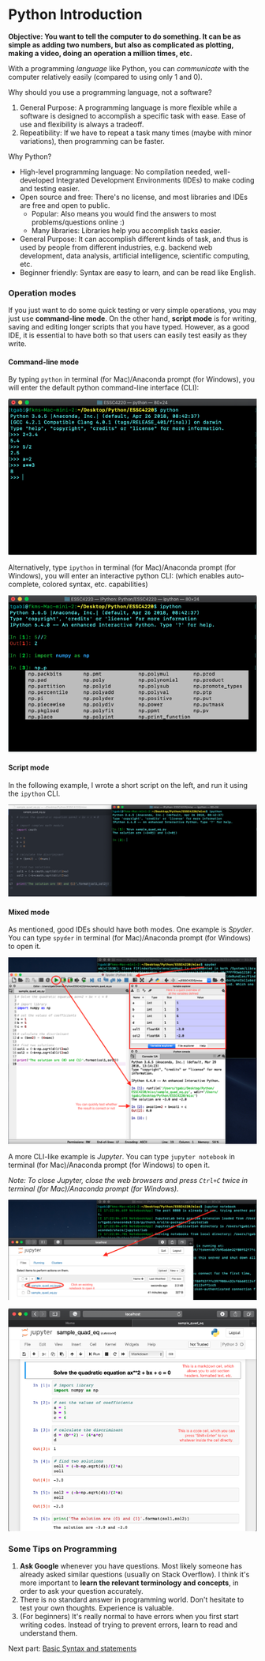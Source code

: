 
# Python Introduction

**Objective: You want to tell the computer to do something. It can be as simple as adding two numbers, but also as complicated as plotting, making a video, doing an operation a million times, etc.**

With a programming *language* like Python, you can *communicate* with the computer relatively easily (compared to using only 1 and 0).

Why should you use a programming language, not a software? 
1. General Purpose: A programming language is more flexible while a software is designed to accomplish a specific task with ease. Ease of use and flexibility is always a tradeoff.
1. Repeatibility: If we have to repeat a task many times (maybe with minor variations), then programming can be faster.

Why Python?
- High-level programming language: No compilation needed, well-developed Integrated Development Environments (IDEs) to make coding and testing easier.
- Open source and free: There's no license, and most libraries and IDEs are free and open to public.
  - Popular: Also means you would find the answers to most problems/questions online :)
  - Many libraries: Libraries help you accomplish tasks easier. 
- General Purpose: It can accomplish different kinds of task, and thus is used by people from different industries, e.g. backend web development, data analysis, artificial intelligence, scientific computing, etc.
- Beginner friendly: Syntax are easy to learn, and can be read like English.

### Operation modes
If you just want to do some quick testing or very simple operations, you may just use **command-line mode**. On the other hand, **script mode** is for writing, saving and editing longer scripts that you have typed. However, as a good IDE, it is essential to have both so that users can easily test easily as they write.

#### Command-line mode
By typing `python` in terminal (for Mac)/Anaconda prompt (for Windows), you will enter the default python command-line interface (CLI):

![Python-CLI](./images/cli_python.png)

Alternatively, type `ipython` in terminal (for Mac)/Anaconda prompt (for Windows), you will enter an interactive python CLI: (which enables auto-complete, colored syntax, etc. capabilities)

![IPython-CLI](./images/cli_ipython.png)

#### Script mode
In the following example, I wrote a short script on the left, and run it using the `ipython` CLI.

![IPython-script](./images/sample_script.png)

#### Mixed mode
As mentioned, good IDEs should have both modes. One example is *Spyder*. You can type `spyder` in terminal (for Mac)/Anaconda prompt (for Windows) to open it. 

![Spyder-script](./images/Spyder_sample.png)

A more CLI-like example is *Jupyter*. You can type `jupyter notebook` in terminal (for Mac)/Anaconda prompt (for Windows) to open it.

*Note: To close Jupyter, close the web browsers and press `Ctrl+C` twice in terminal (for Mac)/Anaconda prompt (for Windows).*

![Open-jupyter](./images/open_Jupyter.png)

![Jupyter-script](./images/Jupyter_sample.png)

### Some Tips on Programming
1. **Ask Google** whenever you have questions. Most likely someone has already asked similar questions (usually on Stack Overflow). I think it's more important to **learn the relevant terminology and concepts**, in order to ask your question accurately. 
1. There is no standard answer in programming world. Don't hesitate to test your own thoughts. Experience is valuable.
1. (For beginners) It's really normal to have errors when you first start writing codes. Instead of trying to prevent errors, learn to read and understand them.  

Next part: [Basic Syntax and statements](./Part1_Basic_Syntax.ipynb)
